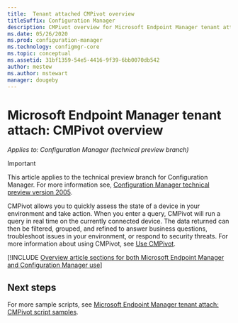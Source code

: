 ```yaml
---
title:  Tenant attached CMPivot overview 
titleSuffix: Configuration Manager
description: CMPivot overview for Microsoft Endpoint Manager tenant attached devices.
ms.date: 05/26/2020
ms.prod: configuration-manager
ms.technology: configmgr-core
ms.topic: conceptual
ms.assetid: 31bf1359-54e5-4416-9f39-6bb0070db542
author: mestew
ms.author: mstewart 
manager: dougeby
---
```


# Microsoft Endpoint Manager tenant attach: CMPivot overview

*Applies to: Configuration Manager (technical preview branch)*

> [!Important]
> This article applies to the technical preview branch for Configuration Manager. For more information see, [Configuration Manager technical preview version 2005](../core/get-started/2020/technical-preview-2005.md#bkmk_cmpivot).

CMPivot allows you to quickly assess the state of a device in your environment and take action. When you enter a query, CMPivot will run a query in real time on the currently connected device. The data returned can then be filtered, grouped, and refined to answer business questions, troubleshoot issues in your environment, or respond to security threats. For more information about using CMPivot, see [Use CMPivot](../core/servers/manage/cmpivot.md).

[!INCLUDE [Overview article sections for both Microsoft Endpoint Manager and Configuration Manager use](../core/servers/manage/includes/cmpivot-overview-shared.md)]

## Next steps

For more sample scripts, see [Microsoft Endpoint Manager tenant attach: CMPivot script samples](cmpivot-samples-attached.md).
